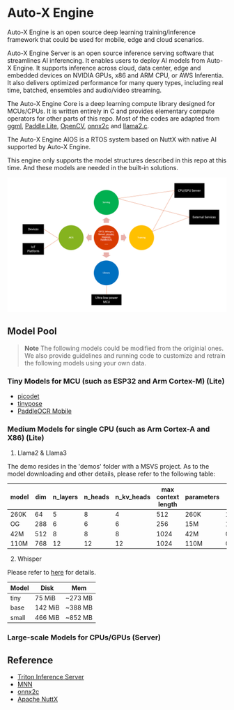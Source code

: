 # Auto-X Engine

Auto-X Engine is an open source deep learning training/inference framework that could be used for mobile, edge and cloud scenarios.

Auto-X Engine Server is an open source inference serving software that streamlines AI inferencing. It enables users to deploy AI models from Auto-X Engine. It supports inference across cloud, data center, edge and embedded devices on NVIDIA GPUs, x86 and ARM CPU, or AWS Inferentia. It also delivers optimized performance for many query types, including real time, batched, ensembles and audio/video streaming.

The Auto-X Engine Core is a deep learning compute library designed for MCUs/CPUs. It is written entirely in C and provides elementary compute operators for other parts of this repo. Most of the codes are adapted from [ggml](https://github.com/ggerganov/ggml), [Paddle Lite](https://github.com/PaddlePaddle/Paddle-Lite),
[OpenCV](https://github.com/opencv/opencv), [onnx2c](https://github.com/kraiskil/onnx2c) and [llama2.c](https://github.com/karpathy/llama2.c).

The Auto-X Engine AIOS is a RTOS system based on NuttX with native AI supported by Auto-X Engine.

This engine only supports the model structures described in this repo at this time. And these models are needed in the built-in solutions.
<div  align="center">
  <img src="imgs/framework.png" width="600"/>
</div>

## Model Pool

> **Note** The following models could be modified from the originial ones.
> We also provide guidelines and running code to customize and retrain the following models using your own data.

### Tiny Models for MCU (such as ESP32 and Arm Cortex-M) (Lite)

- [picodet](https://github.com/PaddlePaddle/PaddleDetection/blob/release/2.7/configs/picodet/README_en.md)
- [tinypose](https://github.com/PaddlePaddle/PaddleDetection/blob/release/2.7/configs/keypoint/tiny_pose/README_en.md)
- [PaddleOCR Mobile](https://github.com/PaddlePaddle/PaddleOCR/blob/main/doc/doc_en/models_list_en.md)

### Medium Models for single CPU (such as Arm Cortex-A and X86) (Lite)

1. Llama2 & Llama3
   
The demo resides in the 'demos' folder with a MSVS project. As to the model downloading and other details, please refer to the following table:

| model | dim | n_layers | n_heads | n_kv_heads | max context length | parameters | val loss | download
| --- | --- | --- | --- | --- | --- | --- | --- | --- |
| 260K | 64 | 5 | 8 | 4 | 512 | 260K | 1.297 | [stories260K](https://huggingface.co/karpathy/tinyllamas/tree/main/stories260K)
| OG | 288 | 6 | 6 | 6 | 256 | 15M | 1.072 | [stories15M.bin](https://huggingface.co/karpathy/tinyllamas/resolve/main/stories15M.bin) |
| 42M| 512 | 8 | 8 | 8 | 1024 | 42M | 0.847 | [stories42M.bin](https://huggingface.co/karpathy/tinyllamas/resolve/main/stories42M.bin) |
| 110M| 768 | 12 | 12 | 12 | 1024 | 110M | 0.760 | [stories110M.bin](https://huggingface.co/karpathy/tinyllamas/resolve/main/stories110M.bin) |
  
2. Whisper

Please refer to [here](https://github.com/ggerganov/whisper.cpp) for details.

| Model  | Disk    | Mem     |
| ------ | ------- | ------- |
| tiny   | 75 MiB  | ~273 MB |
| base   | 142 MiB | ~388 MB |
| small  | 466 MiB | ~852 MB |

### Large-scale Models for CPUs/GPUs (Server)



## Reference

- [Triton Inference Server](https://github.com/triton-inference-server/server?tab=readme-ov-file)
- [MNN](https://github.com/alibaba/MNN)
- [onnx2c](https://github.com/kraiskil/onnx2c)
- [Apache NuttX](https://github.com/apache/nuttx)